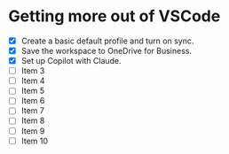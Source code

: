 # Getting more out of VSCode

- [x] Create a basic default profile and turn on sync.
- [x] Save the workspace to OneDrive for Business.
- [x] Set up Copilot with Claude.
- [ ] Item 3
- [ ] Item 4
- [ ] Item 5
- [ ] Item 6
- [ ] Item 7
- [ ] Item 8
- [ ] Item 9
- [ ] Item 10
